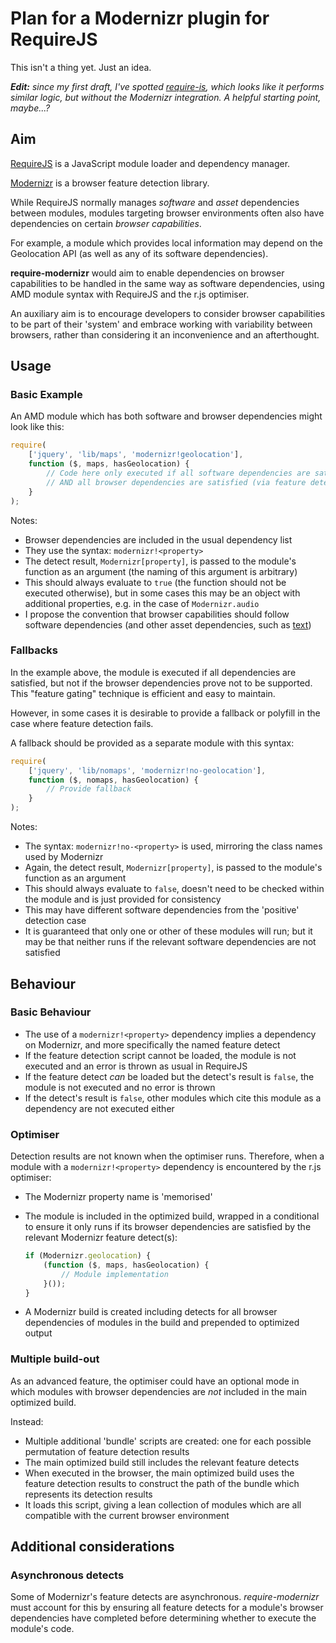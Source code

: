 # Plan for a Modernizr plugin for RequireJS

This isn't a thing yet. Just an idea.

***Edit:** since my first draft, I've spotted [require-is](https://github.com/guybedford/require-is), which looks like it performs similar logic, but without the Modernizr integration. A helpful starting point, maybe...?*

## Aim

[RequireJS](http://requirejs.org/) is a JavaScript module loader and dependency manager.

[Modernizr](http://modernizr.com) is a browser feature detection library.

While RequireJS normally manages *software* and *asset* dependencies between modules, modules targeting browser environments often also have dependencies on certain *browser capabilities*.

For example, a module which provides local information may depend on the Geolocation API (as well as any of its software dependencies).

**require-modernizr** would aim to enable dependencies on browser capabilities to be handled in the same way as software dependencies, using AMD module syntax with RequireJS and the r.js optimiser.

An auxiliary aim is to encourage developers to consider browser capabilities to be part of their 'system' and embrace working with variability between browsers, rather than considering it an inconvenience and an afterthought.


## Usage

### Basic Example

An AMD module which has both software and browser dependencies might look like this:

```javascript
require(
    ['jquery', 'lib/maps', 'modernizr!geolocation'],
    function ($, maps, hasGeolocation) {
        // Code here only executed if all software dependencies are satisfied
        // AND all browser dependencies are satisfied (via feature detects)
    }
);
```

Notes:

* Browser dependencies are included in the usual dependency list
* They use the syntax: `modernizr!<property>`
* The detect result, `Modernizr[property]`, is passed to the module's function as an argument (the naming of this argument is arbitrary)
* This should always evaluate to `true` (the function should not be executed otherwise), but in some cases this may be an object with additional properties, e.g. in the case of `Modernizr.audio`
* I propose the convention that browser capabilities should follow software dependencies (and other asset dependencies, such as [text](http://requirejs.org/docs/api.html#text))

### Fallbacks

In the example above, the module is executed if all dependencies are satisfied, but not if the browser dependencies prove not to be supported. This "feature gating" technique is efficient and easy to maintain.

However, in some cases it is desirable to provide a fallback or polyfill in the case where feature detection fails.

A fallback should be provided as a separate module with this syntax:

```javascript
require(
    ['jquery', 'lib/nomaps', 'modernizr!no-geolocation'],
    function ($, nomaps, hasGeolocation) {
        // Provide fallback
    }
);
```

Notes:

* The syntax: `modernizr!no-<property>` is used, mirroring the class names used by Modernizr
* Again, the detect result, `Modernizr[property]`, is passed to the module's function as an argument
* This should always evaluate to `false`, doesn't need to be checked within the module and is just provided for consistency
* This may have different software dependencies from the 'positive' detection case
* It is guaranteed that only one or other of these modules will run; but it may be that neither runs if the relevant software dependencies are not satisfied


## Behaviour

### Basic Behaviour

* The use of a `modernizr!<property>` dependency implies a dependency on Modernizr, and more specifically the named feature detect
* If the feature detection script cannot be loaded, the module is not executed and an error is thrown as usual in RequireJS
* If the feature detect *can* be loaded but the detect's result is `false`, the module is not executed and no error is thrown
* If the detect's result is `false`, other modules which cite this module as a dependency are not executed either

### Optimiser

Detection results are not known when the optimiser runs. Therefore, when a module with a `modernizr!<property>` dependency is encountered by the r.js optimiser:

* The Modernizr property name is 'memorised'
* The module is included in the optimized build, wrapped in a conditional to ensure it only runs if its browser dependencies are satisfied by the relevant Modernizr feature detect(s):

    ```javascript
    if (Modernizr.geolocation) {
        (function ($, maps, hasGeolocation) {
            // Module implementation
        }());
    }
    ```

* A Modernizr build is created including detects for all browser dependencies of modules in the build and prepended to optimized output

### Multiple build-out

As an advanced feature, the optimiser could have an optional mode in which modules with browser dependencies are *not* included in the main optimized build.

Instead:

* Multiple additional 'bundle' scripts are created: one for each possible permutation of feature detection results
* The main optimized build still includes the relevant feature detects
* When executed in the browser, the main optimized build uses the feature detection results to construct the path of the bundle which represents its detection results
* It loads this script, giving a lean collection of modules which are all compatible with the current browser environment


## Additional considerations

### Asynchronous detects

Some of Modernizr's feature detects are asynchronous. *require-modernizr* must account for this by ensuring all feature detects for a module's browser dependencies have completed before determining whether to execute the module's code.
